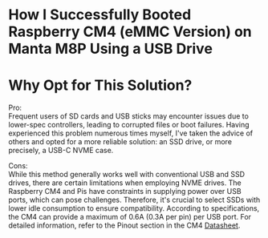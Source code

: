 # How I Successfully Booted Raspberry CM4 (eMMC Version) on Manta M8P Using a USB Drive

# Why Opt for This Solution?
Pro:<br>
Frequent users of SD cards and USB sticks may encounter issues due to lower-spec controllers, leading to corrupted files or boot failures. Having experienced this problem numerous times myself, I've taken the advice of others and opted for a more reliable solution: an SSD drive, or more precisely, a USB-C NVME case.

Cons:<br>
While this method generally works well with conventional USB and SSD drives, there are certain limitations when employing NVME drives. The Raspberry CM4 and Pis have constraints in supplying power over USB ports, which can pose challenges. Therefore, it's crucial to select SSDs with lower idle consumption to ensure compatibility. According to specifications, the CM4 can provide a maximum of 0.6A (0.3A per pin) per USB port. For detailed information, refer to the Pinout section in the CM4 [Datasheet](https://datasheets.raspberrypi.com/cm4/cm4-datasheet.pdf).
